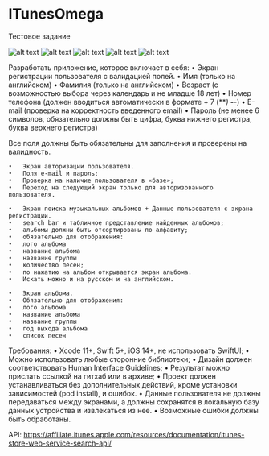 # ITunesOmega
Тестовое задание

![alt text](https://raw.githubusercontent.com/fllnrn/ITunesOmega/main/img/Screenshot%201.png)
![alt text](https://raw.githubusercontent.com/fllnrn/ITunesOmega/main/img/Screenshot%202.png)
![alt text](https://raw.githubusercontent.com/fllnrn/ITunesOmega/main/img/Screenshot%203.png)
![alt text](https://raw.githubusercontent.com/fllnrn/ITunesOmega/main/img/Screenshot%204.png)
![alt text](https://raw.githubusercontent.com/fllnrn/ITunesOmega/main/img/Screenshot%205.png)

Разработать приложение, которое включает в себя: 
	•	Экран регистрации пользователя с валидацией полей. 
	•	Имя (только на английском)
	•	Фамилия (только на английском) 
	•	Возраст (с возможностью выбора через календарь и не младше 18 лет)
	•	Номер телефона (должен вводиться автоматически в формате + 7 (***) ***-**-**)
	•	E-mail (проверка на корректность введенного email) 
	•	Пароль (не менее 6 символов, обязательно должны быть цифра, буква нижнего регистра, буква верхнего регистра) 

Все поля должны быть обязательны для заполнения и проверены на валидность.

	•	Экран авторизации пользователя. 
	•	Поля e-mail и пароль;
	•	Проверка на наличие пользователя в «базе»; 
	•	Переход на следующий экран только для авторизованного пользователя.

	•	Экран поиска музыкальных альбомов + Данные пользователя с экрана регистрации. 
	•	search bar и табличное представление найденных альбомов;
	•	альбомы должны быть отсортированы по алфавиту;
	•	обязательно для отображения: 
	•	лого альбома
	•	название альбома
	•	название группы
	•	количество песен;
	•	по нажатию на альбом открывается экран альбома. 
	•	Искать можно и на русском и на английском.

	•	Экран альбома.
	•	Обязательно для отображения: 
	•	лого альбома
	•	название альбома
	•	название группы
	•	год выхода альбома
	•	список песен


Требования:
	•	Xcode 11+, Swift 5+, iOS 14+, не использовать SwiftUI;
	•	Можно использовать любые сторонние библиотеки;
	•	Дизайн должен соответствовать Human Interface Guidelines;
	•	Результат можно прислать ссылкой на гитхаб или в архиве;
	•	Проект должен устанавливаться без дополнительных действий, кроме установки зависимостей (pod install), и ошибок. 
	•	Данные пользователя не должны передаваться между экранами, а должны сохранятся в локальную базу данных устройства и извлекаться из нее. 
	•	Возможные ошибки должны быть обработаны.

API: https://affiliate.itunes.apple.com/resources/documentation/itunes-store-web-service-search-api/
